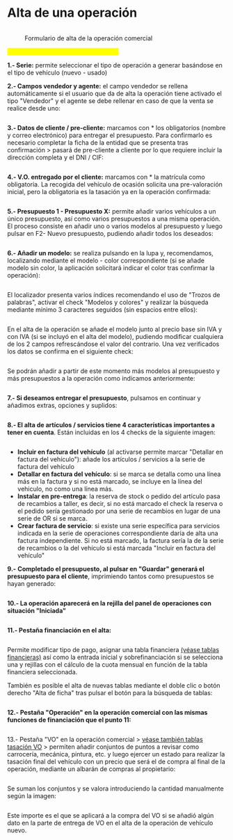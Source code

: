 # Alta de una operación

<figure><img src="../../../../.gitbook/assets/imagen (31).png" alt=""><figcaption><p>Formulario de alta de la operación comercial</p></figcaption></figure>

<mark style="color:yellow;">**Pasos para dar de alta una operación:**</mark>

**1.- Serie:** permite seleccionar el tipo de operación a generar basándose en el tipo de vehículo (nuevo - usado)

**2.- Campos vendedor y agente:** el campo vendedor se rellena automáticamente si el usuario que da de alta la operación tiene activado el tipo "Vendedor" y el agente se debe rellenar en caso de que la venta se realice desde uno:

<figure><img src="../../../../.gitbook/assets/imagen (27).png" alt=""><figcaption></figcaption></figure>

**3.- Datos de cliente / pre-cliente:** marcamos con \* los obligatorios (nombre y correo electrónico) para entregar el presupuesto. Para confirmarlo es necesario completar la ficha de la entidad que se presenta tras confirmación > pasará de pre-cliente a cliente por lo que requiere incluir la dirección completa y el DNI / CIF:

<figure><img src="../../../../.gitbook/assets/imagen (18) (3).png" alt=""><figcaption></figcaption></figure>

**4.- V.O. entregado por el cliente:** marcamos con \* la matrícula como obligatoria. La recogida del vehículo de ocasión solicita una pre-valoración inicial, pero la obligatoria es la tasación ya en la operación confirmada:

<figure><img src="../../../../.gitbook/assets/imagen (25) (2).png" alt=""><figcaption></figcaption></figure>

**5.- Presupuesto 1 - Presupuesto X:** permite añadir varios vehículos a un único presupuesto, así como varios presupuestos a una misma operación. El proceso consiste en añadir uno o varios modelos al presupuesto y luego pulsar en F2- Nuevo presupuesto, pudiendo añadir todos los deseados:

<figure><img src="../../../../.gitbook/assets/imagen (17) (4).png" alt=""><figcaption></figcaption></figure>

**6.- Añadir un modelo:** se realiza pulsando en la lupa y, recomendamos, localizando mediante el modelo - color correspondiente (si se añade modelo sin color, la aplicación solicitará indicar el color tras confirmar la operación):

<figure><img src="../../../../.gitbook/assets/imagen (25).png" alt=""><figcaption></figcaption></figure>

El localizador presenta varios índices recomendando el uso de "Trozos de palabras", activar el check "Modelos y colores" y realizar la búsqueda mediante mínimo 3 caracteres seguidos (sin espacios entre ellos):

<figure><img src="../../../../.gitbook/assets/imagen (5) (6).png" alt=""><figcaption></figcaption></figure>

En el alta de la operación se añade el modelo junto al precio base sin IVA y con IVA (si se incluyó en el alta del modelo), pudiendo modificar cualquiera de los 2 campos refrescándose el valor del contrario. Una vez verificados los datos se confirma en el siguiente check:

<figure><img src="../../../../.gitbook/assets/imagen (14) (3).png" alt=""><figcaption></figcaption></figure>

Se podrán añadir a partir de este momento más modelos al presupuesto y más presupuestos a la operación como indicamos anteriormente:

<figure><img src="../../../../.gitbook/assets/imagen (12) (3).png" alt=""><figcaption></figcaption></figure>

**7.- Si deseamos entregar el presupuesto**, pulsamos en continuar y añadimos extras, opciones y suplidos:

<figure><img src="../../../../.gitbook/assets/imagen (1) (7).png" alt=""><figcaption></figcaption></figure>

**8.- El alta de artículos / servicios tiene 4 características importantes a tener en cuenta**. Están incluidas en los 4 checks de la siguiente imagen:

<figure><img src="../../../../.gitbook/assets/imagen (35).png" alt=""><figcaption></figcaption></figure>

* **Incluir en factura del vehículo** (al activarse permite marcar "Detallar en factura del vehículo"): añade los artículos / servicios a la serie de factura del vehículo
* **Detallar en factura del vehículo**: si se marca se detalla como una línea más en la factura y si no está marcado, se incluye en la línea del vehiculo, no como una línea más.
* **Instalar en pre-entrega**: la reserva de stock o pedido del artículo pasa de recambios a taller, es decir, si no está marcado el check la reserva o el pedido sería gestionado por una serie de recambios en lugar de una serie de OR si se marca.&#x20;
* **Crear factura de servicio**: si existe una serie específica para servicios indicada en la serie de operaciones correspondiente daría de alta una factura independiente. Si no está marcado, la factura sería la de la serie de recambios o la del vehículo si está marcada "Incluir en factura del vehículo"

**9.-** **Completado el presupuesto, al pulsar en "Guardar" generará el presupuesto para el cliente**, imprimiendo tantos como presupuestos se hayan generado:

<figure><img src="../../../../.gitbook/assets/imagen (7) (2).png" alt=""><figcaption></figcaption></figure>

**10.- La operación aparecerá en la rejilla del panel de operaciones con situación "Iniciada"**

<figure><img src="../../../../.gitbook/assets/imagen (2) (1) (2).png" alt=""><figcaption></figcaption></figure>

**11.- Pestaña financiación en el alta:**

<figure><img src="../../../../.gitbook/assets/imagen (5) (10) (1).png" alt=""><figcaption></figcaption></figure>

Permite modificar tipo de pago, asignar una tabla financiera [(véase tablas financieras)](../tablas-financieras.md) así como la entrada inicial y sobrefinanciación si se selecciona una y rejillas con el cálculo de la cuota mensual en función de la tabla financiera seleccionada.

También es posible el alta de nuevas tablas mediante el doble clic o botón derecho "Alta de ficha" tras pulsar el botón para la búsqueda de tablas:

<figure><img src="../../../../.gitbook/assets/imagen (6) (1) (7) (1).png" alt=""><figcaption></figcaption></figure>

**12.- Pestaña "Operación" en la operación comercial con las mismas funciones de financiación que el punto 11:**

<figure><img src="../../../../.gitbook/assets/imagen (9) (7).png" alt=""><figcaption></figcaption></figure>

13.- Pestaña "VO" en la operación comercial > [véase también tablas tasación VO](../tablas-tasacion-vo.md) > permiten añadir conjuntos de puntos a revisar como carrocería, mecánica, pintura, etc. y luego ejercer un estado para realizar la tasación final del vehículo con un precio que será el de compra al final de la operación, mediante un albarán de compras al propietario:

<figure><img src="../../../../.gitbook/assets/imagen (7) (7) (1).png" alt=""><figcaption></figcaption></figure>

Se suman los conjuntos y se valora introduciendo la cantidad manualmente según la imagen:

<figure><img src="../../../../.gitbook/assets/imagen (1) (1) (8).png" alt=""><figcaption></figcaption></figure>

Este importe es el que se aplicará a la compra del VO si se añadió algún dato en la parte de entrega de VO en el alta de la operación de vehículo nuevo.
